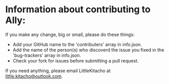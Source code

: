 # Information about contributing to Ally:

If you make any change, big or small, please do these things:

* Add your GitHub name to the 'contributers' array in info.json.
* Add the name of the person(s) who discoverd the issue you fixed in the 'bug-trackers' array in info.json.
* Check your fork for issues before submitting a pull request.

If you need anything, please email LittleKitacho at [little.kitacho@outlook.com](mailto://little.kitacho@outlook.com).
